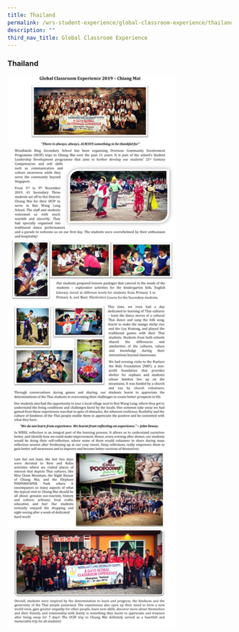```yaml
---
title: Thailand
permalink: /wrs-student-experience/global-classroom-experience/thailand/
description: ""
third_nav_title: Global Classroom Experience
---
```

### **Thailand**
<img src="/images/thailand.jpg" style="width:75%">
